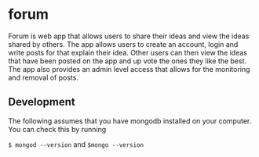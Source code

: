 # forum
Forum is web app that allows users to share their ideas and view the ideas shared by others. The app allows users to create an account, login and write posts for that explain their idea. Other users can then view the ideas that have been posted on the app and up vote the ones they like the best. The app also provides an admin level access that allows for the monitoring and removal of posts.

## Development 

The following assumes that you have mongodb installed on your computer. You can check this by running 

`$ mongod --version` and `$mongo --version`
